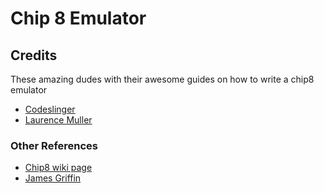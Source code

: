 # Chip 8 Emulator


## Credits
These amazing dudes with their awesome guides on how to write a chip8 emulator

- [Codeslinger](http://www.codeslinger.co.uk/pages/projects/chip8.html)
- [Laurence Muller](http://www.multigesture.net/articles/how-to-write-an-emulator-chip-8-interpreter/)

### Other References
- [Chip8 wiki page](https://en.wikipedia.org/wiki/CHIP-8)
- [James Griffin](https://github.com/JamesGriffin/CHIP-8-Emulator)